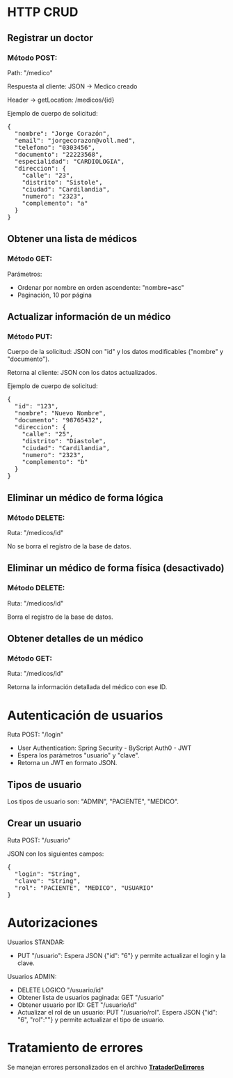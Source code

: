<h1>HTTP CRUD</h1>
<h2>Registrar un doctor</h2>
<h3>Método POST:</h3>
Path: "/medico"
<p>Respuesta al cliente: JSON -> Medico creado</p>
<p>Header -> getLocation: /medicos/{id}</p>
<p>Ejemplo de cuerpo de solicitud:</p>
<pre>
{
  "nombre": "Jorge Corazón",
  "email": "jorgecorazon@voll.med",
  "telefono": "0303456",
  "documento": "22223568",
  "especialidad": "CARDIOLOGIA",
  "direccion": {
    "calle": "23",
    "distrito": "Sistole",
    "ciudad": "Cardilandia",
    "numero": "2323",
    "complemento": "a"
  }
}
</pre>
<h2>Obtener una lista de médicos</h2>
<h3>Método GET:</h3>
<p>Parámetros:</p>
<ul>
  <li>Ordenar por nombre en orden ascendente: "nombre=asc"</li>
  <li>Paginación, 10 por página</li>
</ul>
<h2>Actualizar información de un médico</h2>
<h3>Método PUT:</h3>
<p>Cuerpo de la solicitud: JSON con "id" y los datos modificables ("nombre" y "documento").</p>
<p>Retorna al cliente: JSON con los datos actualizados.</p>
<p>Ejemplo de cuerpo de solicitud:</p>
<pre>
{
  "id": "123",
  "nombre": "Nuevo Nombre",
  "documento": "98765432",
  "direccion": {
    "calle": "25",
    "distrito": "Diastole",
    "ciudad": "Cardilandia",
    "numero": "2323",
    "complemento": "b"
  }
}
</pre>
<h2>Eliminar un médico de forma lógica</h2>
<h3>Método DELETE:</h3>
<p>Ruta: "/medicos/id"</p>
<p>No se borra el registro de la base de datos.</p>
<h2>Eliminar un médico de forma física (desactivado)</h2>
<h3>Método DELETE:</h3>
<p>Ruta: "/medicos/id"</p>
<p>Borra el registro de la base de datos.</p>
<h2>Obtener detalles de un médico</h2>
<h3>Método GET:</h3>
<p>Ruta: "/medicos/id"</p>
<p>Retorna la información detallada del médico con ese ID.</p>

<h1>Autenticación de usuarios</h1>
<p>Ruta POST: "/login"</p>
<ul>
  <li>User Authentication: Spring Security - ByScript Auth0 - JWT</li>
  <li>Espera los parámetros "usuario" y "clave".</li>
  <li>Retorna un JWT en formato JSON.</li>
</ul>
<h2>Tipos de usuario</h2>
<p>Los tipos de usuario son: "ADMIN", "PACIENTE", "MEDICO".</p>
<h2>Crear un usuario</h2>
<p>Ruta POST: "/usuario"</p>
<p>JSON con los siguientes campos:</p>
<pre>
{
  "login": "String",
  "clave": "String",
  "rol": "PACIENTE", "MEDICO", "USUARIO"
}
</pre>
<h1>Autorizaciones</h1>
<p>Usuarios STANDAR:</p>
<ul>
  <li>PUT "/usuario": Espera JSON {"id": "6"} y permite actualizar el login y la clave.</li>
</ul>
<p>Usuarios ADMIN:</p>
<ul>
  <li>DELETE LOGICO "/usuario/id"</li>
  <li>Obtener lista de usuarios paginada: GET "/usuario"</li>
  <li>Obtener usuario por ID: GET "/usuario/id"</li>
  <li>Actualizar el rol de un usuario: PUT "/usuario/rol". Espera JSON {"id": "6", "rol":""} y permite actualizar el tipo de usuario.</li>
</ul>

<h1>Tratamiento de errores</h1>
<p>Se manejan errores personalizados en el archivo <a href="https://github.com/denisrold/voll.med/blob/master/voll-med/api/src/main/java/voll/med/api/infra/errores/TratadorDeErrores.java"><b>TratadorDeErrores</b></a></p>
